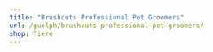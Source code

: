 ```yaml
---
title: "Brushcuts Professional Pet Groomers"
url: /guelph/brushcuts-professional-pet-groomers/
shop: Tiere
---
```

